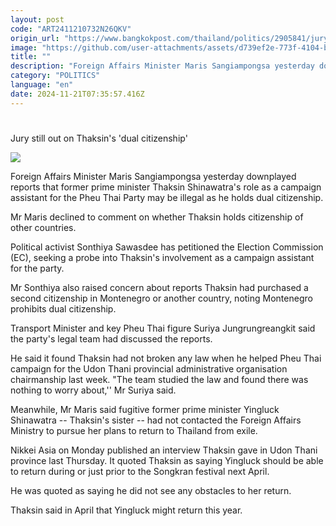 ```yaml
---
layout: post
code: "ART2411210732N26QKV"
origin_url: "https://www.bangkokpost.com/thailand/politics/2905841/jury-still-out-on-thaksins-dual-citizenship"
image: "https://github.com/user-attachments/assets/d739ef2e-773f-4104-b682-cf6fefbd16bd"
title: ""
description: "Foreign Affairs Minister Maris Sangiampongsa yesterday downplayed reports that former prime minister Thaksin Shinawatra"
category: "POLITICS"
language: "en"
date: 2024-11-21T07:35:57.416Z
---
```


# 

Jury still out on Thaksin's 'dual citizenship'

![](https://github.com/user-attachments/assets/a7206fbc-d50b-4077-9323-383db5bc90ab)

Foreign Affairs Minister Maris Sangiampongsa yesterday downplayed reports that former prime minister Thaksin Shinawatra's role as a campaign assistant for the Pheu Thai Party may be illegal as he holds dual citizenship.

Mr Maris declined to comment on whether Thaksin holds citizenship of other countries.

Political activist Sonthiya Sawasdee has petitioned the Election Commission (EC), seeking a probe into Thaksin's involvement as a campaign assistant for the party.

Mr Sonthiya also raised concern about reports Thaksin had purchased a second citizenship in Montenegro or another country, noting Montenegro prohibits dual citizenship.

Transport Minister and key Pheu Thai figure Suriya Jungrungreangkit said the party's legal team had discussed the reports.

He said it found Thaksin had not broken any law when he helped Pheu Thai campaign for the Udon Thani provincial administrative organisation chairmanship last week. "The team studied the law and found there was nothing to worry about,'' Mr Suriya said.

Meanwhile, Mr Maris said fugitive former prime minister Yingluck Shinawatra -- Thaksin's sister -- had not contacted the Foreign Affairs Ministry to pursue her plans to return to Thailand from exile.

Nikkei Asia on Monday published an interview Thaksin gave in Udon Thani province last Thursday. It quoted Thaksin as saying Yingluck should be able to return during or just prior to the Songkran festival next April.

He was quoted as saying he did not see any obstacles to her return.

Thaksin said in April that Yingluck might return this year.